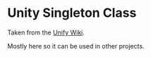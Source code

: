 ﻿# Unity Singleton Class

Taken from the [Unify Wiki](http://wiki.unity3d.com/index.php/Singleton).

Mostly here so it can be used in other projects.
